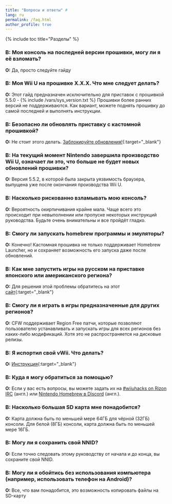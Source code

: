 ```yaml
---
title: "Вопросы и ответы" #
lang: ru
permalink: /faq.html
author_profile: true
---
```

{% include toc title="Разделы" %}

### **В:** Моя консоль на последней версии прошивки, могу ли я её взломать?    
**О:** Да, просто следуйте гайду

### **В:** Моя Wii U на прошивке X.X.X. Что мне следует делать?    
**О:** Этот гайд предназначен исключительно для приставок с прошивкой 5.5.0 - {% include /vars/sys_version.txt %} Прошивки более ранних версий не поддерживаются. Как вариант, можете поднять прошивку до самой последней и выполнять инструкции.

### **В:** Безопасно ли обновлять приставку с кастомной прошивкой?    
**О:** Не стоит этого делать. [Заблокируйте обновления!](tiramisu#часть-ii---блокировка-обновлений){:target="_blank"}
 
### **В:** На текущий момент Nintendo завершила производство Wii U, означает ли это, что больше не будет новых обновлений прошивки? 
**О:** Версия 5.5.2, в которой была закрыта уязвимость браузера, выпущена уже после окончания производства Wii U. 

### **В:** Насколько рискованно взламывать мою консоль?    
**О:** Вероятность окирпичивания крайне мала. Чаще всего это происходит при невыполнении или пропуске некоторых инструкций руководства. Будьте очень внимательны и все пройдёт гладко. 

### **В:** Смогу ли запускать homebrew программы и эмуляторы?    
**О:** Конечно! Кастомная прошивка не только поддерживает Homebrew Launcher, но и сохраняет возможность его запуска даже после обновлений.

### **В:** Как мне запустить игры на русском на приставке японского или американского региона?    
**О:** Для решения этой проблемы обратитесь на этот [сайт](https://wiiujapan.ru/igri.htm){:target="_blank"}

### **В:** Смогу ли я играть в игры предназначенные для других регионов?    
**О:** CFW поддерживает Region Free патчи, которые позволяют пользователю устанавливать и запускать игры для всех регионов без каких-либо модификаций. Хотя это не распространяется на дисковые релизы.

### **В:** Я испортил свой vWii. Что делать?    
**О:** [Инструкция](https://gbatemp.net/threads/vwii-decaffeinator-restore-vwii-without-a-nand-backup.566252/){:target="_blank"}

### **В:** Куда я могу обратиться за помощью?    
**О:** Если у вас есть вопросы, вы можете задать их на [#wiiuhacks on Rizon IRC](https://qchat.rizon.net/?channels=wiiuhacks) (англ.) или [Nintendo Homebrew в Discord](https://discord.gg/MWxPgEp) (англ.).  

### **В:** Насколько большая SD карта мне понадобится?    
**О:** Карта должна быть по меньшей мере 64ГБ для чёрной (32ГБ) консоли. Для белой (8ГБ) консоли, карта должна быть по меньшей мере 16ГБ.

### **В:** Могу ли я сохранить свой NNID?    
**О:** Если точно следовать этому руководству от начала и до конца, вы сохраните свой NNID.

### **В:** Могу ли я обойтись без использования компьютера (например, использовать телефон на Android)?    
**О:** Все, что вам понадобится, это возможность копировать файлы на SD-карту